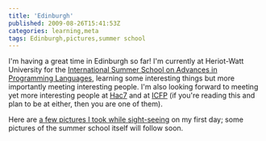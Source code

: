 ```yaml
---
title: 'Edinburgh'
published: 2009-08-26T15:41:53Z
categories: learning,meta
tags: Edinburgh,pictures,summer school
---
```


I'm having a great time in Edinburgh so far!  I'm currently at Heriot-Watt University for the <a href="http://www.macs.hw.ac.uk/~greg/ISS-AiPL/">International Summer School on Advances in Programming Languages</a>, learning some interesting things but more importantly meeting interesting people.  I'm also looking forward to meeting yet more interesting people at <a href="http://www.haskell.org/haskellwiki/Hac7">Hac7</a> and at <a href="http://www.cs.nott.ac.uk/~gmh/icfp09.html">ICFP</a> (if you're reading this and plan to be at either, then you are one of them).

Here are <a href="http://yorgeys.smugmug.com/Travel/Edinburgh-2009/">a few pictures I took while sight-seeing</a> on my first day; some pictures of the summer school itself will follow soon.

